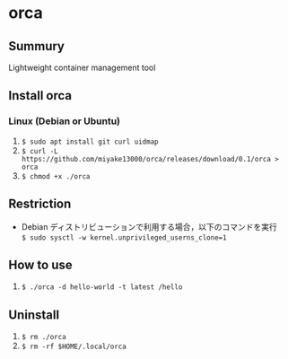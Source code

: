 # orca
## Summury
Lightweight container management tool
## Install orca
### Linux (Debian or Ubuntu)
1. `$ sudo apt install git curl uidmap`
2. `$ curl -L https://github.com/miyake13000/orca/releases/download/0.1/orca > orca`
3. `$ chmod +x ./orca`

## Restriction
- Debian ディストリビューションで利用する場合，以下のコマンドを実行  
`$ sudo sysctl -w kernel.unprivileged_userns_clone=1`

## How to use
1. `$ ./orca -d hello-world -t latest /hello` 

## Uninstall
1. `$ rm ./orca`
2. `$ rm -rf $HOME/.local/orca`
